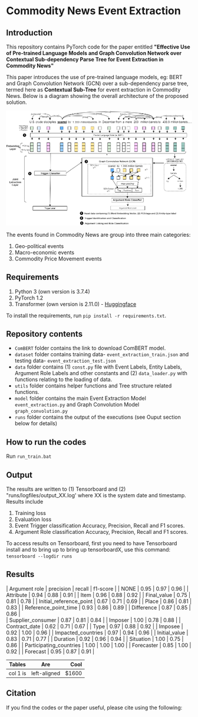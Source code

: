 # Commodity News Event Extraction 

## Introduction
This repository contains PyTorch code for the paper entitled **"Effective Use of Pre-trained Language Models and Graph Convolution Network over Contextual Sub-dependency Parse Tree for Event Extraction in Commodity News"**

This paper introduces the use of pre-trained language models, eg: BERT and Graph Convolution Network (GCN) over a sub-dependency parse tree, termed here as **Contextual Sub-Tree** for event extraction in Commodity News. Below is a diagram showing the overall architecture of the proposed solution. 

![Architecture](fig/architecture_without_polaritymodality.png)

The events found in Commodity News are group into three main categories:
1. Geo-political events
2. Macro-economic events
3. Commodity Price Movement events

## Requirements
1. Python 3 (own version is 3.7.4)
2. PyTorch 1.2
3. Transformer (own version is 2.11.0) - [Huggingface](https://huggingface.co/transformers/)

To install the requirements, run ```pip install -r requirements.txt```.

## Repository contents
- ```ComBERT``` folder contains the link to download ComBERT model.
- ```dataset``` folder contains training data- ```event_extraction_train.json``` and testing data- ```event_extraction_test.json```
- ```data``` folder contains (1) ```const.py``` file with Event Labels, Entity Labels, Argument Role Labels and other constants and (2) ```data_loader.py``` with functions relating to the loading of data.
- ```utils``` folder contains helper functions and Tree structure related functions.
- ```model``` folder contains the main Event Extraction Model ```event_extraction.py``` and Graph Convolution Model ```graph_convolution.py```
- ```runs``` folder contains the output of the executions (see Ouput section below for details)

## How to run the codes
Run ```run_train.bat ```

## Output
The results are written to (1) Tensorboard and (2) "runs/logfiles/output_XX.log' where XX is the system date and timestamp. Results include
1. Training loss
2. Evaluation loss
3. Event Trigger classification Accuracy, Precision, Recall and F1 scores.
4. Argument Role classification Accuracy, Precision, Recall and F1 scores.

To access results on Tensorboard, first you need to have Tensorboard install and to bring up to bring up tensorboardX, use this command: ```tensorboard --logdir runs```

## Results
|       Argument role      | precision |  recall  | f1-score |
| NONE                     |   0.95    |   0.97   |   0.96   |
| Attribute                |   0.94    |   0.88   |   0.91   |
| Item                     |   0.96    |   0.88   |   0.92   |
| Final_value              |   0.75    |   0.81   |   0.78   |
| Initial_reference_point  |   0.67    |   0.71   |   0.69   |
| Place                    |   0.86    |   0.81   |   0.83   |
| Reference_point_time     |   0.93    |   0.86   |   0.89   |
| Difference               |   0.87    |   0.85   |   0.86   |   
| Supplier_consumer        |   0.87    |   0.81   |   0.84   |
| Imposer                  |   1.00    |   0.78   |   0.88   |
| Contract_date            |   0.62    |   0.71   |   0.67   |
| Type                     |   0.97    |   0.88   |   0.92   |
| Imposee                  |   0.92    |   1.00   |   0.96   |
| Impacted_countries       |   0.97    |   0.94   |   0.96   |
| Initial_value            |   0.83    |   0.71   |   0.77   |
| Duration                 |   0.92    |   0.96   |   0.94   |
| Situation                |   1.00    |   0.75   |   0.86   |
| Participating_countries  |   1.00    |   1.00   |   1.00   |
| Forecaster               |   0.85    |   1.00   |   0.92   |
| Forecast                 |   0.95    |   0.87   |   0.91   |


| Tables   |      Are      |  Cool |
|----------|:-------------:|------:|
| col 1 is |  left-aligned | $1600 |

## Citation
If you find the codes or the paper useful, please cite using the following:
